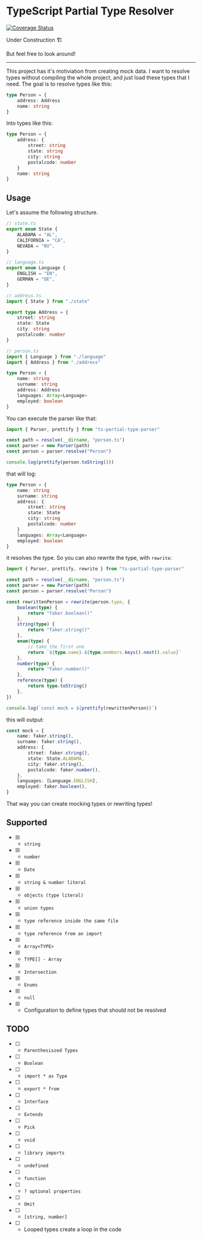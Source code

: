 # TypeScript Partial Type Resolver

[![Coverage Status](https://coveralls.io/repos/github/svenliebig/ts-partial-type-resolver/badge.svg?branch=master)](https://coveralls.io/github/svenliebig/ts-partial-type-resolver?branch=master)

Under Construction 🏗

But feel free to look around!

---

This project has it's motiviation from creating mock data. I want to resolve types without compiling the whole project, and just load these types that I need. The goal is to resolve types like this:

```ts
type Person = {
	address: Address
	name: string
}
```

Into types like this:

```ts
type Person = {
	address: {
		street: string
		state: string
		city: string
		postalcode: number
	}
	name: string
}
```

## Usage

Let's assume the following structure.

```ts
// state.ts
export enum State {
	ALABAMA = "AL",
	CALIFORNIA = "CA",
	NEVADA = "NV",
}

// language.ts
export enum Language {
	ENGLISH = "EN",
	GERMAN = "DE",
}

// address.ts
import { State } from "./state"

export type Address = {
	street: string
	state: State
	city: string
	postalcode: number
}

// person.ts
import { Language } from "./language"
import { Address } from "./address"

type Person = {
	name: string
	surname: string
	address: Address
	languages: Array<Language>
	employed: boolean
}
```

You can execute the parser like that:

```ts
import { Parser, prettify } from "ts-partial-type-parser"

const path = resolve(__dirname, "person.ts")
const parser = new Parser(path)
const person = parser.resolve("Person")

console.log(prettify(person.toString()))
```

that will log:

```ts
type Person = {
	name: string
	surname: string
	address: {
		street: string
		state: State
		city: string
		postalcode: number
	}
	languages: Array<Language>
	employed: boolean
}
```

it resolves the type. So you can also rewrite the type, with `rewrite`:

```ts
import { Parser, prettify, rewrite } from "ts-partial-type-parser"

const path = resolve(__dirname, "person.ts")
const parser = new Parser(path)
const person = parser.resolve("Person")

const rewrittenPerson = rewrite(person.type, {
	boolean(type) {
		return "faker.boolean()"
	},
	string(type) {
		return "faker.string()"
	},
	enum(type) {
		// take the first one
		return `${type.name}.${type.members.keys().next().value}`
	},
	number(type) {
		return "faker.number()"
	},
	reference(type) {
		return type.toString()
	},
})

console.log(`const mock = ${prettify(rewrittenPerson)}`)
```

this will output:

```ts
const mock = {
	name: faker.string(),
	surname: faker.string(),
	address: {
		street: faker.string(),
		state: State.ALABAMA,
		city: faker.string(),
		postalcode: faker.number(),
	},
	languages: [Language.ENGLISH],
	employed: faker.boolean(),
}
```

That way you can create mocking types or rewriting types!

## Supported

- [x] - `string`
- [x] - `number`
- [x] - `Date`
- [x] - `string & number literal`
- [x] - `objects (type literal)`
- [x] - `union types`
- [x] - `type reference inside the same file`
- [x] - `type reference from an import`
- [x] - `Array<TYPE>`
- [x] - `TYPE[] - Array`
- [x] - `Intersection`
- [x] - `Enums`
- [x] - `null`
- [x] - Configuration to define types that should not be resolved

## TODO

- [ ] - `Parenthesiszed Types`
- [ ] - `Boolean`
- [ ] - `import * as Type`
- [ ] - `export * from`
- [ ] - `Interface`
- [ ] - `Extends`
- [ ] - `Pick`
- [ ] - `void`
- [ ] - `library imports`
- [ ] - `undefined`
- [ ] - `function`
- [ ] - `? optional properties`
- [ ] - `Omit`
- [ ] - `[string, number]`
- [ ] - Looped types create a loop in the code

```

```

